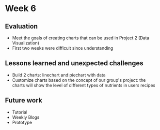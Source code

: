 # Week 6
## Evaluation
- Meet the goals of creating charts that can be used in Project 2 (Data Visualization)
- First two weeks were difficult since understanding 
 
## Lessons learned and unexpected challenges 
- Build 2 charts: linechart and piechart with data
- Customize charts based on the concept of our group's project: the charts will show the level of different types of nutrients in users recipes

## Future work
- Tutorial 
- Weekly Blogs 
- Prototype
